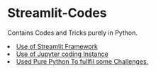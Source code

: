 # Streamlit-Codes
Contains Codes and Tricks purely in Python. </br>
<li>
  <u>Use of Streamlit Framework</u>
</li>
<li>
  <u>Use of Jupyter coding Instance</u>
</li>
<li>
  <u>Used Pure Python To fullfil some Challenges.</u>
</li>
